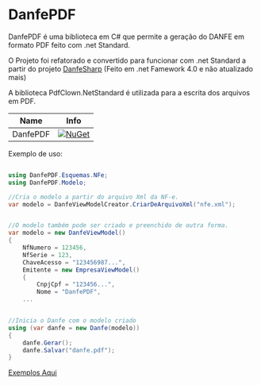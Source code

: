 # DanfePDF

DanfePDF é uma biblioteca em C# que permite a geração do DANFE em formato PDF feito com .net Standard.

O Projeto foi refatorado e convertido para funcionar com .net Standard a partir do projeto 
[DanfeSharp](https://github.com/SilverCard/DanfeSharp) (Feito em .net Famework 4.0 e não atualizado mais)

A biblioteca PdfClown.NetStandard é utilizada para a escrita dos arquivos em PDF.

|Name|Info|
| ------------------- | :------------------: |
|DanfePDF|[![NuGet](https://buildstats.info/nuget/DanfePDF)](https://www.nuget.org/packages/DanfePDF/)|

Exemplo de uso:
```csharp

using DanfePDF.Esquemas.NFe;
using DanfePDF.Modelo;

//Cria o modelo a partir do arquivo Xml da NF-e.
var modelo = DanfeViewModelCreator.CriarDeArquivoXml("nfe.xml");


//O modelo também pode ser criado e preenchido de outra forma.
var modelo = new DanfeViewModel()
{
    NfNumero = 123456,
    NfSerie = 123,
    ChaveAcesso = "123456987...",
    Emitente = new EmpresaViewModel()
    {
        CnpjCpf = "123456...",
        Nome = "DanfePDF",    
	...


//Inicia o Danfe com o modelo criado
using (var danfe = new Danfe(modelo))
{
	danfe.Gerar();
	danfe.Salvar("danfe.pdf");
}
```

[Exemplos Aqui](https://github.com/TBertuzzi/DanfePDF/tree/main/DanfePDF.Console)
